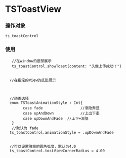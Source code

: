 # TSToastView


### 操作对象
	ts_toastControl
	
### 使用
	   //在window的底部展示
       ts_toastControl.showToast(content: "头像上传成功！")
       
       
      //在指定的View的底部展示
      
      
      
      //动画选择
      enum TSToastAnimationStyle : Int{
		    case fade                 //渐隐渐显
		    case upAndDown            //上出下走
		    case upDownAndFade  //上下+渐隐
	   }
	   //默认为 fade
      ts_toastControl.animationStyle = .upDownAndFade
      
      
      //可以设置弹窗的圆角弧度，默认为4.0
      ts_toastControl.tostViewCornerRadius = 4.00